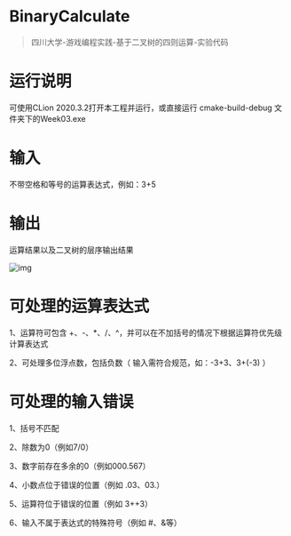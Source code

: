 # BinaryCalculate
> 四川大学-游戏编程实践-基于二叉树的四则运算-实验代码

# 运行说明

可使用CLion 2020.3.2打开本工程并运行，或直接运行 cmake-build-debug 文件夹下的Week03.exe

# 输入

不带空格和等号的运算表达式，例如：3+5

# 输出

运算结果以及二叉树的层序输出结果

![img](file:///C:/Users/Yoyotao/AppData/Local/Temp/msohtmlclip1/01/clip_image002.jpg)

# 可处理的运算表达式

1、运算符可包含 +、-、*、/、^，并可以在不加括号的情况下根据运算符优先级计算表达式

2、可处理多位浮点数，包括负数（ 输入需符合规范，如：-3+3、3+(-3) ）

# 可处理的输入错误

1、括号不匹配

2、除数为0（例如7/0）

3、数字前存在多余的0（例如000.567）

4、小数点位于错误的位置（例如 .03、03.）

5、运算符位于错误的位置（例如 3++3）

6、输入不属于表达式的特殊符号（例如 #、&等）